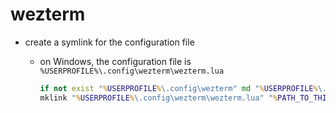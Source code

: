 # wezterm

- create a symlink for the configuration file

  - on Windows, the configuration file is `%USERPROFILE%\.config\wezterm\wezterm.lua`

    ```bat
    if not exist "%USERPROFILE%\.config\wezterm" md "%USERPROFILE%\.config\wezterm"
    mklink "%USERPROFILE%\.config\wezterm\wezterm.lua" "%PATH_TO_THIS_REPO%\config\wezterm\wezterm.lua"
    ```
